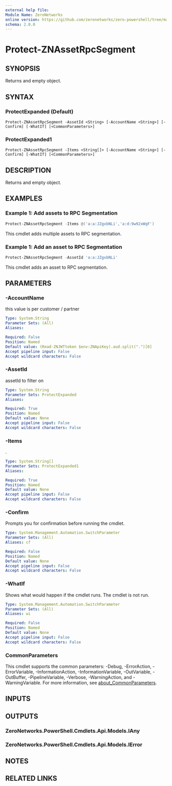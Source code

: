 ```yaml
---
external help file:
Module Name: ZeroNetworks
online version: https://github.com/zeronetworks/zero-powershell/tree/master/src/help/zeronetworks/protect-znassetrpcsegment
schema: 2.0.0
---
```


# Protect-ZNAssetRpcSegment

## SYNOPSIS
Returns and empty object.

## SYNTAX

### ProtectExpanded (Default)
```
Protect-ZNAssetRpcSegment -AssetId <String> [-AccountName <String>] [-Confirm] [-WhatIf] [<CommonParameters>]
```

### ProtectExpanded1
```
Protect-ZNAssetRpcSegment -Items <String[]> [-AccountName <String>] [-Confirm] [-WhatIf] [<CommonParameters>]
```

## DESCRIPTION
Returns and empty object.

## EXAMPLES

### Example 1: Add assets to RPC Segmentation
```powershell
Protect-ZNAssetRpcSegment -Items @('a:a:JZgxbNLi','a:d:9w92xWqF')
```

This cmdlet adds multiple assets to RPC segmentation.

### Example 1: Add an asset to RPC Segmentation
```powershell
Protect-ZNAssetRpcSegment -AssetId 'a:a:JZgxbNLi'
```

This cmdlet adds an asset to RPC segmentation.

## PARAMETERS

### -AccountName
this value is per customer / partner

```yaml
Type: System.String
Parameter Sets: (All)
Aliases:

Required: False
Position: Named
Default value: (Read-ZNJWTtoken $env:ZNApiKey).aud.split(".")[0]
Accept pipeline input: False
Accept wildcard characters: False
```

### -AssetId
assetId to filter on

```yaml
Type: System.String
Parameter Sets: ProtectExpanded
Aliases:

Required: True
Position: Named
Default value: None
Accept pipeline input: False
Accept wildcard characters: False
```

### -Items
.

```yaml
Type: System.String[]
Parameter Sets: ProtectExpanded1
Aliases:

Required: True
Position: Named
Default value: None
Accept pipeline input: False
Accept wildcard characters: False
```

### -Confirm
Prompts you for confirmation before running the cmdlet.

```yaml
Type: System.Management.Automation.SwitchParameter
Parameter Sets: (All)
Aliases: cf

Required: False
Position: Named
Default value: None
Accept pipeline input: False
Accept wildcard characters: False
```

### -WhatIf
Shows what would happen if the cmdlet runs.
The cmdlet is not run.

```yaml
Type: System.Management.Automation.SwitchParameter
Parameter Sets: (All)
Aliases: wi

Required: False
Position: Named
Default value: None
Accept pipeline input: False
Accept wildcard characters: False
```

### CommonParameters
This cmdlet supports the common parameters: -Debug, -ErrorAction, -ErrorVariable, -InformationAction, -InformationVariable, -OutVariable, -OutBuffer, -PipelineVariable, -Verbose, -WarningAction, and -WarningVariable. For more information, see [about_CommonParameters](http://go.microsoft.com/fwlink/?LinkID=113216).

## INPUTS

## OUTPUTS

### ZeroNetworks.PowerShell.Cmdlets.Api.Models.IAny

### ZeroNetworks.PowerShell.Cmdlets.Api.Models.IError

## NOTES

## RELATED LINKS

